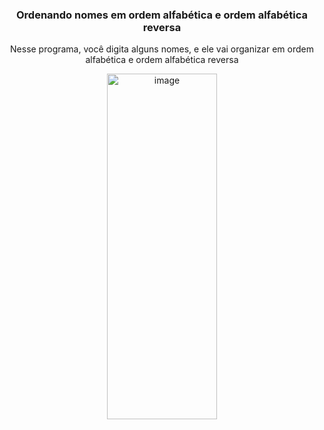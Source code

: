 <div align="center">
  <h3>Ordenando nomes em ordem alfabética e ordem alfabética reversa</h3>
  <p>Nesse programa, você digita alguns nomes, e ele vai organizar em ordem alfabética e ordem alfabética reversa</p>
  <img width="176" height="553" alt="image" src="https://github.com/user-attachments/assets/ca53e815-c6fd-42be-b245-0d031865da33" />
</div>
